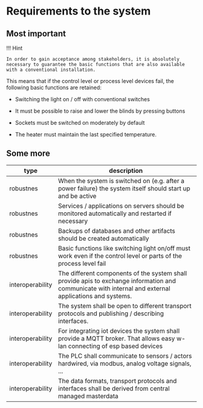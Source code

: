# Requirements to the system

## Most important

!!! Hint

    In order to gain acceptance among stakeholders, it is absolutely necessary to guarantee the basic functions that are also available with a conventional installation.

This means that if the control level or process level devices fail, the following basic functions are retained:

* Switching the light on / off with conventional switches

* It must be possible to raise and lower the blinds by pressing buttons

* Sockets must be switched on moderately by default

* The heater must maintain the last specified temperature.

## Some more

type | description
-|-
robustnes|When the system is switched on (e.g. after a power failure) the system itself should start up and be active
robustnes|Services / applications on servers should be monitored automatically and restarted if necessary
robustnes|Backups of databases and other artifacts should be created automatically
robustnes|Basic functions like switching light on/off must work even if the control level or parts of the process level fail
interoperability|The different components of the system shall provide apis to exchange information and communicate with internal and external applications and systems.
interoperability|The system shall be open to different transport protocols and publishing / describing interfaces.
interoperability|For integrating iot devices the system shall provide a MQTT broker. That allows easy w-lan connecting of esp based devices
interoperability|The PLC shall communicate to sensors / actors hardwired, via modbus, analog voltage signals, ...
interoperability|The data formats, transport protocols and interfaces shall be derived from central managed masterdata
